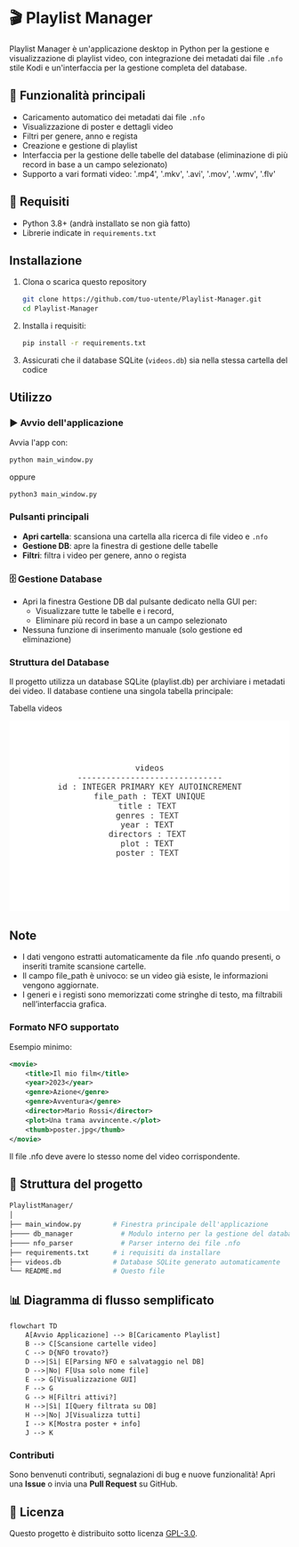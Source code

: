 # 🎬 Playlist Manager

Playlist Manager è un'applicazione desktop in Python per la gestione e visualizzazione di playlist video, con integrazione dei metadati dai file `.nfo` stile Kodi e un'interfaccia per la gestione completa del database.

## 🚀 Funzionalità principali

- Caricamento automatico dei metadati dai file `.nfo`
- Visualizzazione di poster e dettagli video
- Filtri per genere, anno e regista
- Creazione e gestione di playlist
- Interfaccia per la gestione delle tabelle del database (eliminazione di più record in base a un campo selezionato)
- Supporto a vari formati video: '.mp4', '.mkv', '.avi', '.mov', '.wmv', '.flv'

## 🔧 Requisiti

- Python 3.8+ (andrà installato se non già fatto)
- Librerie indicate in `requirements.txt`

## Installazione

1. Clona o scarica questo repository
   ```bash
   git clone https://github.com/tuo-utente/Playlist-Manager.git
   cd Playlist-Manager
    ```
3. Installa i requisiti:
   ```bash
   pip install -r requirements.txt
   ```
4. Assicurati che il database SQLite (`videos.db`) sia nella stessa cartella del codice

## Utilizzo
### ▶️ Avvio dell'applicazione
Avvia l'app con:
```bash
python main_window.py
```
oppure

```bash
python3 main_window.py
```

### Pulsanti principali
- **Apri cartella**: scansiona una cartella alla ricerca di file video e `.nfo`
- **Gestione DB**: apre la finestra di gestione delle tabelle
- **Filtri**: filtra i video per genere, anno o regista

### 🗄 Gestione Database

- Apri la finestra Gestione DB dal pulsante dedicato nella GUI per:
   - Visualizzare tutte le tabelle e i record,
   - Eliminare più record in base a un campo selezionato
- Nessuna funzione di inserimento manuale (solo gestione ed eliminazione)

### Struttura del Database

Il progetto utilizza un database SQLite (playlist.db) per archiviare i metadati dei video.
Il database contiene una singola tabella principale:

Tabella videos

[![Database Schema](db_schema.png)](db_schema.png)

## Note

- I dati vengono estratti automaticamente da file .nfo quando presenti, o inseriti tramite scansione cartelle.
- Il campo file_path è univoco: se un video già esiste, le informazioni vengono aggiornate.
- I generi e i registi sono memorizzati come stringhe di testo, ma filtrabili nell’interfaccia grafica.

### Formato NFO supportato

Esempio minimo:
```xml
<movie>
    <title>Il mio film</title>
    <year>2023</year>
    <genre>Azione</genre>
    <genre>Avventura</genre>
    <director>Mario Rossi</director>
    <plot>Una trama avvincente.</plot>
    <thumb>poster.jpg</thumb>
</movie>
```

Il file .nfo deve avere lo stesso nome del video corrispondente.

## 📂 Struttura del progetto

```graphql
PlaylistManager/
│
├── main_window.py        # Finestra principale dell'applicazione
├──── db_manager            # Modulo interno per la gestione del database SQLite
├──── nfo_parser            # Parser interno dei file .nfo
├── requirements.txt      # i requisiti da installare
├── videos.db             # Database SQLite generato automaticamente
└── README.md             # Questo file
```


## 📊 Diagramma di flusso semplificato
   ```mermaid
   flowchart TD
       A[Avvio Applicazione] --> B[Caricamento Playlist]
       B --> C[Scansione cartelle video]
       C --> D{NFO trovato?}
       D -->|Sì| E[Parsing NFO e salvataggio nel DB]
       D -->|No| F[Usa solo nome file]
       E --> G[Visualizzazione GUI]
       F --> G
       G --> H[Filtri attivi?]
       H -->|Sì| I[Query filtrata su DB]
       H -->|No| J[Visualizza tutti]
       I --> K[Mostra poster + info]
       J --> K
   ```
### Contributi

Sono benvenuti contributi, segnalazioni di bug e nuove funzionalità!
Apri una **Issue** o invia una **Pull Request** su GitHub.

## 📜 Licenza

Questo progetto è distribuito sotto licenza [GPL-3.0](https://www.gnu.org/licenses/gpl-3.0.html).
